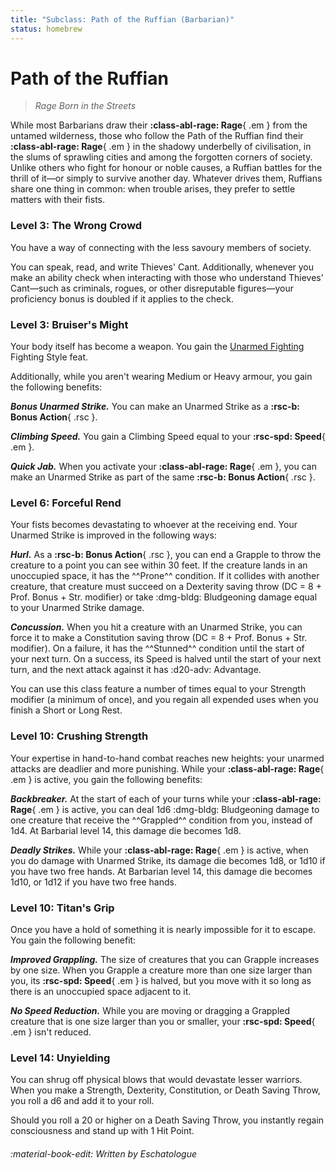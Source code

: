 ```yaml
---
title: "Subclass: Path of the Ruffian (Barbarian)"
status: homebrew
---
```


<p style="display:none">
Rage Born in the Streets
</p>

# Path of the Ruffian

> *Rage Born in the Streets*

While most Barbarians draw their **:class-abl-rage: Rage**{ .em } from the untamed wilderness, those who follow the Path of the Ruffian find their **:class-abl-rage: Rage**{ .em } in the shadowy underbelly of civilisation, in the slums of sprawling cities and among the forgotten corners of society. Unlike others who fight for honour or noble causes, a Ruffian battles for the thrill of it—or simply to survive another day. Whatever drives them, Ruffians share one thing in common: when trouble arises, they prefer to settle matters with their fists.

### Level 3: The Wrong Crowd

You have a way of connecting with the less savoury members of society. 

You can speak, read, and write Thieves' Cant. Additionally, whenever you make an ability check when interacting with those who understand Thieves' Cant—such as criminals, rogues, or other disreputable figures—your proficiency bonus is doubled if it applies to the check.

### Level 3: Bruiser's Might

Your body itself has become a weapon. You gain the [Unarmed Fighting](../../option/feat/feat-fighting-style/phb24.md#unarmed-fighting) Fighting Style feat.

Additionally, while you aren't wearing Medium or Heavy armour, you gain the following benefits:

***Bonus Unarmed Strike.*** You can make an Unarmed Strike as a **:rsc-b: Bonus Action**{ .rsc }.

***Climbing Speed.*** You gain a Climbing Speed equal to your **:rsc-spd: Speed**{ .em }.

***Quick Jab.*** When you activate your **:class-abl-rage: Rage**{ .em }, you can make an Unarmed Strike as part of the same **:rsc-b: Bonus Action**{ .rsc }.

### Level 6: Forceful Rend

Your fists becomes devastating to whoever at the receiving end. Your Unarmed Strike is improved in the following ways:

***Hurl.*** As a **:rsc-b: Bonus Action**{ .rsc }, you can end a Grapple to throw the creature to a point you can see within 30 feet. If the creature lands in an unoccupied space, it has the ^^Prone^^ condition. If it collides with another creature, that creature must succeed on a Dexterity saving throw (DC = 8 + Prof. Bonus + Str. modifier) or take :dmg-bldg: Bludgeoning damage equal to your Unarmed Strike damage.

***Concussion.*** When you hit a creature with an Unarmed Strike, you can force it to make a Constitution saving throw (DC = 8 + Prof. Bonus + Str. modifier). On a failure, it has the ^^Stunned^^ condition until the start of your next turn. On a success, its Speed is halved until the start of your next turn, and the next attack against it has :d20-adv: Advantage.

You can use this class feature a number of times equal to your Strength modifier (a minimum of once), and you regain all expended uses when you finish a Short or Long Rest.

### Level 10: Crushing Strength

Your expertise in hand-to-hand combat reaches new heights: your unarmed attacks are deadlier and more punishing. While your **:class-abl-rage: Rage**{ .em } is active, you gain the following benefits:

***Backbreaker.*** At the start of each of your turns while your **:class-abl-rage: Rage**{ .em } is active, you can deal 1d6 :dmg-bldg: Bludgeoning damage to one creature that receive the ^^Grappled^^ condition from you, instead of 1d4. At Barbarial level 14, this damage die becomes 1d8.

***Deadly Strikes.*** While your **:class-abl-rage: Rage**{ .em } is active, when you do damage with Unarmed Strike, its damage die becomes 1d8, or 1d10 if you have two free hands. At Barbarian level 14, this damage die becomes 1d10, or 1d12 if you have two free hands.

### Level 10: Titan's Grip

Once you have a hold of something it is nearly impossible for it to escape. You gain the following benefit:

***Improved Grappling.*** The size of creatures that you can Grapple increases by one size. When you Grapple a creature more than one size larger than you, its **:rsc-spd: Speed**{ .em } is halved, but you move with it so long as there is an unoccupied space adjacent to it.

***No Speed Reduction.*** While you are moving or dragging a Grappled creature that is one size larger than you or smaller, your **:rsc-spd: Speed**{ .em } isn't reduced.

### Level 14: Unyielding

You can shrug off physical blows that would devastate lesser warriors. When you make a Strength, Dexterity, Constitution, or Death Saving Throw, you roll a d6 and add it to your roll.

Should you roll a 20 or higher on a Death Saving Throw, you instantly regain consciousness and stand up with 1 Hit Point.

###### :material-book-edit: Written by *Eschatologue*
